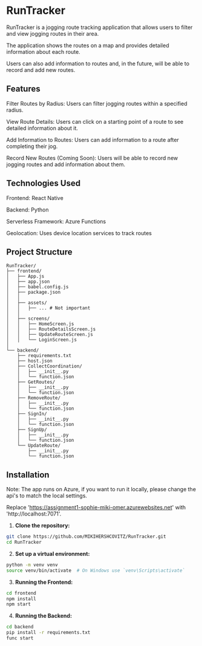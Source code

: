 # RunTracker
RunTracker is a jogging route tracking application that allows users to filter and view jogging routes in their area.

The application shows the routes on a map and provides detailed information about each route.

Users can also add information to routes and, in the future, will be able to record and add new routes.

## Features

Filter Routes by Radius: Users can filter jogging routes within a specified radius.

View Route Details: Users can click on a starting point of a route to see detailed information about it.

Add Information to Routes: Users can add information to a route after completing their jog.

Record New Routes (Coming Soon): Users will be able to record new jogging routes and add information about them.

## Technologies Used

Frontend: React Native

Backend: Python

Serverless Framework: Azure Functions

Geolocation: Uses device location services to track routes

## Project Structure
```
RunTracker/
├── frontend/
│   ├── App.js
│   ├── app.json
│   ├── babel.config.js
│   ├── package.json
│   │
│   ├── assets/
│   │   ├── ... # Not important
│   │
│   ├── screens/
│   │   ├── HomeScreen.js
│   │   ├── RouteDetailsScreen.js
│   │   ├── UpdateRouteScreen.js
│   │   └── LoginScreen.js
│
└── backend/
    ├── requirements.txt
    ├── host.json
    ├── CollectCoordination/
    │   ├── __init__.py
    │   └── function.json
    ├── GetRoutes/
    │   ├── __init__.py
    │   └── function.json
    ├── RemoveRoute/
    │   ├── __init__.py
    │   └── function.json
    ├── SignIn/
    │   ├── __init__.py
    │   └── function.json
    ├── SignUp/
    │   ├── __init__.py
    │   └── function.json
    └── UpdateRoute/
        ├── __init__.py
        └── function.json
```

## Installation

Note: The app runs on Azure, if you want to run it locally, please change the api's to match the local settings.

Replace 'https://assignment1-sophie-miki-omer.azurewebsites.net' with 'http://localhost:7071'.

1. **Clone the repository:**

```bash
git clone https://github.com/MIKIHERSHCOVITZ/RunTracker.git
cd RunTracker
```

2. **Set up a virtual environment:**

```bash
python -m venv venv
source venv/bin/activate  # On Windows use `venv\Scripts\activate`
```

3. **Running the Frontend:**

```bash
cd frontend
npm install
npm start
```

4. **Running the Backend:**

```bash
cd backend
pip install -r requirements.txt
func start
```